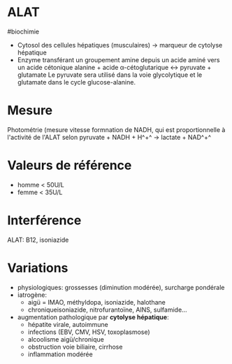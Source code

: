 # ALAT
#biochimie

- Cytosol des cellules hépatiques (musculaires) -> marqueur de cytolyse hépatique
- Enzyme transférant un groupement amine depuis un acide aminé vers un acide cétonique alanine + acide α-cétoglutarique ↔ pyruvate + glutamate
  Le pyruvate sera utilisé dans la voie glycolytique et le glutamate dans le cycle glucose-alanine.


# Mesure


Photométrie (mesure vitesse formnation de NADH, qui est proportionnelle à l'activité de l'ALAT selon
pyruvate + NADH + H^+^ → lactate + NAD^+^

# Valeurs de référence

- homme < 50U/L
- femme < 35U/L

# Interférence

ALAT: B12, isoniazide

# Variations

- physiologiques: grossesses (diminution modérée), surcharge pondérale
- iatrogène:
    - aigü = IMAO, méthyldopa, isoniazide, halothane
    - chroniqueisoniazide, nitrofurantoïne, AINS, sulfamide…
- augmentation pathologique par **cytolyse hépatique**:
    - hépatite virale, autoimmune
    - infections (EBV, CMV, HSV, toxoplasmose)
    - alcoolisme aigü/chronique
    - obstruction voie biliaire, cirrhose
    - inflammation modérée
